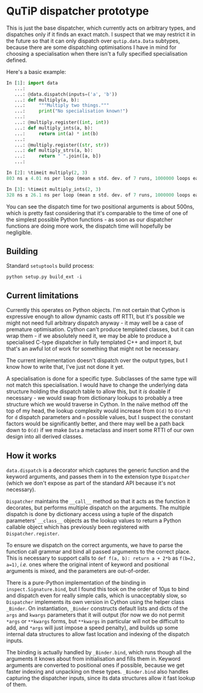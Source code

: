 # QuTiP dispatcher prototype

This is just the base dispatcher, which currently acts on arbitrary types, and
dispatches only if it finds an exact match.  I suspect that we may restrict it
in the future so that it can only dispatch over `qutip.data.Data` subtypes,
because there are some dispatching optimisations I have in mind for choosing a
specialisation when there isn't a fully specified specialisation defined.

Here's a basic example:

```python
In [1]: import data
   ...:
   ...: @data.dispatch(inputs=('a', 'b'))
   ...: def multiply(a, b):
   ...:     """Multiply two things."""
   ...:     print("No specialisation known!")
   ...:
   ...: @multiply.register((int, int))
   ...: def multiply_ints(a, b):
   ...:     return int(a) * int(b)
   ...:
   ...: @multiply.register((str, str))
   ...: def multiply_strs(a, b):
   ...:     return " ".join([a, b])
   ...:

In [2]: %timeit multiply(2, 3)
803 ns ± 4.01 ns per loop (mean ± std. dev. of 7 runs, 1000000 loops each)

In [3]: %timeit multiply_ints(2, 3)
328 ns ± 26.1 ns per loop (mean ± std. dev. of 7 runs, 1000000 loops each)
```

You can see the dispatch time for two positional arguments is about 500ns,
which is pretty fast considering that it's comparable to the time of one of the
simplest possible Python functions - as soon as our dispatcher functions are
doing more work, the dispatch time will hopefully be negligible.

## Building

Standard `setuptools` build process:

```
python setup.py build_ext -i
```

## Current limitations

Currently this operates on Python objects.  I'm not certain that Cython is
expressive enough to allow dynamic casts off RTTI, but it's possible we might
not need full arbitrary dispatch anyway - it may well be a case of premature
optimisation.  Cython can't produce templated classes, but it can wrap them -
if we absolutely need it, we may be able to produce a specialised C-type
dispatcher in fully templated C++ and import it, but that's an awful lot of
work for something that might not be necessary.

The current implementation doesn't dispatch over the output types, but I know
how to write that, I've just not done it yet.

A specialisation is done for a specific type.  Subclasses of the same type will
not match this specialisation.  I would have to change the underlying data
structure holding the dispatch table to allow this, but it _is_ doable if
necessary - we would swap from dictionary lookups to probably a tree structure
which we would traverse in Cython.  In the naïve method off the top of my head,
the lookup complexity would increase from `O(d)` to `O(n*d)` for `d` dispatch
parameters and `n` possible values, but I suspect the constant factors would be
significantly better, and there may well be a path back down to `O(d)` if we
make `Data` a metaclass and insert some RTTI of our own design into all derived
classes.


## How it works

`data.dispatch` is a decorator which captures the generic function and the
keyword arguments, and passes them in to the extension type `Dispatcher` (which
we don't expose as part of the standard API because it's not necessary).

`Dispatcher` maintains the `__call__` method so that it acts as the function it
decorates, but performs multiple dispatch on the arguments.  The multiple
dispatch is done by dictionary access using a tuple of the dispatch parameters'
`__class__` objects as the lookup values to return a Python callable object
which has previously been registered with `Dispatcher.register`.

To ensure we dispatch on the correct arguments, we have to parse the function
call grammar and bind all passed arguments to the correct place.  This is
necessary to support calls to `def f(a, b): return a + 2*b` as `f(b=2, a=1)`,
_i.e._ ones where the original intent of keyword and positional arguments is
mixed, and the parameters are out-of-order.

There is a pure-Python implementation of the binding in
`inspect.Signature.bind`, but I found this took on the order of 10µs to bind
and dispatch even for really simple calls, which is unacceptably slow, so
`Dispatcher` implements its own version in Cython using the helper class
`_Binder`.  On instantiation, `_Binder` constructs default lists and dicts of
the `args` and `kwargs` parameters that it will output (for now we do not
permit `*args` or `**kwargs` forms, but `**kwargs` in particular will not be
difficult to add, and `*args` will just impose a speed penalty), and builds up
some internal data structures to allow fast location and indexing of the
dispatch inputs.

The binding is actually handled by `_Binder.bind`, which runs though all the
arguments it knows about from initialisation and fills them in.  Keyword
arguments are converted to positional ones if possible, because we get faster
indexing and unpacking on these types.  `_Binder.bind` also handles capturing
the dispatcher inputs, since its data structures allow it fast lookup of them.
